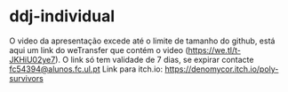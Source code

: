 # ddj-individual

O video da apresentação excede até o limite de tamanho do github, está aqui um link do weTransfer que contém o video (https://we.tl/t-JKHiU02ye7). O link só tem validade de 7 dias, se expirar contacte fc54394@alunos.fc.ul.pt
Link para itch.io: https://denomycor.itch.io/poly-survivors

